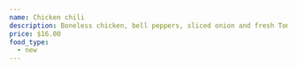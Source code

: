 ```yaml
---
name: Chicken chili
description: Boneless chicken, bell peppers, sliced onion and fresh Tomatoes perfectly seasoned win Nepalese herbs and spices.
price: $16.00
food_type:
  - new
---
```

